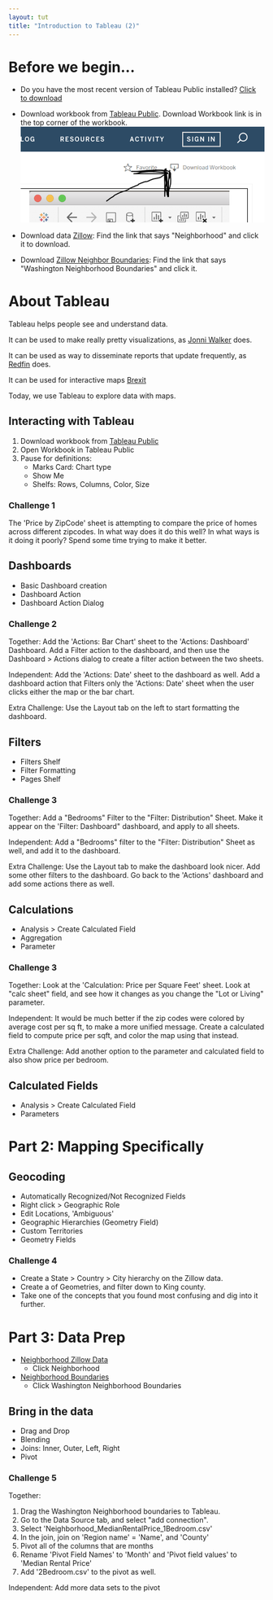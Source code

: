 ```yaml
---
layout: tut
title: "Introduction to Tableau (2)"
---
```


# Before we begin...

* Do you have the most recent version of Tableau Public installed? [Click to download](https://public.tableau.com/en-us/s/download/thanks)

* Download workbook from [Tableau Public](https://public.tableau.com/profile/solbrigm#!/vizhome/MapTime_0/IntroKaggle). Download Workbook link is in the top corner of the workbook.
![image](img/tableau_download_workbook.PNG)

* Download data [Zillow](http://files.zillowstatic.com/research/public/Neighborhood.zip): Find the link that says "Neighborhood" and click it to download.

* Download [Zillow Neighbor Boundaries](https://www.zillow.com/howto/api/neighborhood-boundaries.htm): Find the link that says "Washington Neighborhood Boundaries" and click it.

# About Tableau

Tableau helps people see and understand data.

It can be used to make really pretty visualizations, as [Jonni Walker](https://public.tableau.com/profile/jonni.walker#!/) does. 

It can be used as way to disseminate reports that update frequently, as [Redfin](https://www.redfin.com/blog/data-center) does.

It can be used for interactive maps [Brexit](https://public.tableau.com/profile/solbrigm#!/vizhome/BrexitResults/EUReferendumResults)

Today, we use Tableau to explore data with maps.

## Interacting with Tableau
1. Download workbook from [Tableau Public](https://public.tableau.com/profile/solbrigm#!/vizhome/kagglehousing/DashboardAction)
2. Open Workbook in Tableau Public
3. Pause for definitions:
    * Marks Card: Chart type
    * Show Me
    * Shelfs: Rows, Columns, Color, Size

### Challenge 1
The 'Price by ZipCode' sheet is attempting to compare the price of homes across different zipcodes. In what way does it do this well? In what ways is it doing it poorly? Spend some time trying to make it better.

## Dashboards
* Basic Dashboard creation
* Dashboard Action
* Dashboard Action Dialog

### Challenge 2
Together: Add the 'Actions: Bar Chart' sheet to the 'Actions: Dashboard' Dashboard. Add a Filter action to the dashboard, and then use the Dashboard > Actions dialog to create a filter action between the two sheets.

Independent: Add the 'Actions: Date' sheet to the dashboard as well. Add a dashboard action that Filters only the 'Actions: Date' sheet when the user clicks either the map or the bar chart.

Extra Challenge: Use the Layout tab on the left to start formatting the dashboard.

## Filters
* Filters Shelf
* Filter Formatting
* Pages Shelf

### Challenge 3
Together: Add a "Bedrooms" Filter to the "Filter: Distribution" Sheet. Make it appear on the 'Filter: Dashboard" dashboard, and apply to all sheets.

Independent: Add a "Bedrooms" filter to the "Filter: Distribution" Sheet as well, and add it to the dashboard.

Extra Challenge: Use the Layout tab to make the dashboard look nicer. Add some other filters to the dashboard. Go back to the 'Actions' dashboard and add some actions there as well.


## Calculations
* Analysis > Create Calculated Field
* Aggregation
* Parameter

### Challenge 3
Together: Look at the 'Calculation: Price per Square Feet' sheet. Look at "calc sheet" field, and see how it changes as you change the "Lot or Living" parameter.

Independent: It would be much better if the zip codes were colored by average cost per sq ft, to make a more unified message. Create a calculated field to compute price per sqft, and color the map using that instead.

Extra Challenge: Add another option to the parameter and calculated field to also show price per bedroom.

## Calculated Fields
* Analysis > Create Calculated Field
* Parameters

# Part 2: Mapping Specifically

## Geocoding

* Automatically Recognized/Not Recognized Fields
* Right click > Geographic Role
* Edit Locations, 'Ambiguous'
* Geographic Hierarchies (Geometry Field)
* Custom Territories
* Geometry Fields

### Challenge 4
* Create a State > Country > City hierarchy on the Zillow data.
* Create a of Geometries, and filter down to King county.
* Take one of the concepts that you found most confusing and dig into it further.

# Part 3: Data Prep

* [Neighborhood Zillow Data](https://www.zillow.com/research/data/#bulk)
    * Click Neighborhood
* [Neighborhood Boundaries](https://www.zillow.com/howto/api/neighborhood-boundaries.htm)
    * Click Washington Neighborhood Boundaries

## Bring in the data
* Drag and Drop
* Blending
* Joins: Inner, Outer, Left, Right
* Pivot

### Challenge 5
Together: 
1. Drag the Washington Neighborhood boundaries to Tableau.
2. Go to the Data Source tab, and select "add connection".
3. Select 'Neighborhood_MedianRentalPrice_1Bedroom.csv'
4. In the join, join on 'Region name' = 'Name', and 'County'
5. Pivot all of the columns that are months
6. Rename 'Pivot Field Names' to 'Month' and 'Pivot field values' to 'Median Rental Price'
7. Add '2Bedroom.csv' to the pivot as well.

Independent: Add more data sets to the pivot

